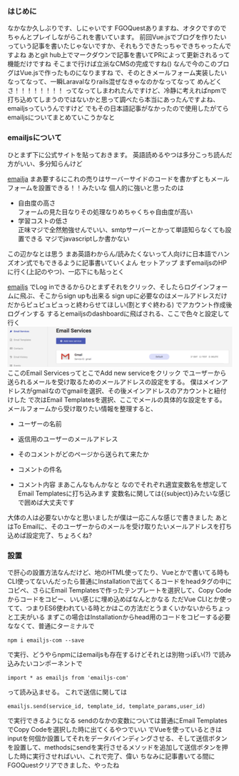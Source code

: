 ### はじめに
なかなか久しぶりです、しにゃいです
FGOQuestありますね、オタクですのでちゃんとプレイしながらこれを書いています。
前回Vue.jsでブログを作りたいっていう記事を書いたじゃないですか、それもうできたっちゃできちゃったんですよね
あとgit hub上でマークダウンで記事を書いてPRによって更新されるって機能だけですね
そこまで行けば立派なCMSの完成ですね()
なんで今のこのブログはVue.jsで作ったものになりますね
で、そのときメールフォーム実装したいなってなって、一瞬Laravalなりrails混ぜなきゃなのかなってなって
めんどくさ！！！！！！！！
ってなってしまわれたんですけど、冷静に考えればnpmで打ち込めてしまうのではないかと思って調べたら本当にあったんですよね、emailjsっていうんですけど
でもその日本語記事がなかったので使用したがてらemailjsについてまとめていこうかなと
### emailjsについて
ひとまず下に公式サイトを貼っておきます。
英語読めるやつは多分こっち読んだ方がいい、多分知らんけど
 
[emailja](https://www.emailjs.com/)
まあ要するにこれの売りはサーバーサイドのコードを書かずともメールフォームを設置できる！！みたいな
個人的に強いと思ったのは

* 自由度の高さ  
フォームの見た目なりその処理なりめちゃくちゃ自由度が高い
* 学習コストの低さ  
正味マジで全然勉強せんでいい、smtpサーバーとかって単語知らなくても設置できる
マジでjavascriptしか書かない

この辺かなとは思う
まあ英語わからん/読みたくないって人向けに日本語でハンズオン式でもできるように記事書いていくよん
セットアップ
まずemailjsのHPに行く(上記のやつ)、一応下にも貼っとく
 
[emailjs](https://www.emailjs.com/)
でLog inできるからひとまずそれをクリック、そしたらログインフォームに飛ぶ、そこからsign upも出来る
sign upに必要なのはメールアドレスだけだからピュピュピュっと終わらせてほしい(割とすぐ終わる)
でアカウント作成後ログインする
するとemailjsのdashboardに飛ばされる、ここで色々と設定して行く
<img src="/static/12-3.png" />
ここのEmail ServicesってとこでAdd new serviceをクリック
でユーザーから送られるメールを受け取るためのメールアドレスの設定をする。
僕はメインアドレスがgmailなのでgmailを選択、その後メインアドレスのアカウントと紐付けした
で次はEmail Templatesを選択、ここでメールの具体的な設定をする。
メールフォームから受け取りたい情報を整理すると、
* ユーザーの名前

* 返信用のユーザーのメールアドレス

* そのコメントがどのページから送られて来たか

* コメントの件名

* コメント内容
まあこんなもんかなと
なのでそれぞれ適宜変数名を想定してEmail Templatesに打ち込みます
変数名に関しては{{subject}}みたいな感じで囲めば大丈夫です

大体の人は必要ないかなと思いましたが僕は一応こんな感じで書きました
あとはTo Emailに、そのユーザーからのメールを受け取りたいメールアドレスを打ち込めば設定完了、ちょろくね?
### 設置
で肝心の設置方法なんだけど、地のHTML使ってたり、Vueとかで書いてる時もCLI使ってないんだったら普通にInstallationで出てくるコードをheadタグの中にコピペ、さらにEmail Templatesで作ったテンプレートを選択して、Copy Codeからコードをコピー、いい感じに埋め込めばなんとかなる
ただVue CLIとか使ってて、つまりES6使われている時とかはこの方法だとうまくいかないからちょっと工夫がいる
まずこの場合はInstallationからhead用のコードをコピーする必要ななくて、普通にターミナルで
```Console
npm i emailjs-com --save
```
で実行、どうやらnpmにはemailjsも存在するけどそれとは別物っぽい(?)
で読み込みたいコンポーネントで
```Vue
import * as emailjs from 'emailjs-com'
```
って読み込ませる。
これで送信に関しては
```Vue
emailjs.send(service_id, template_id, template_params,user_id)
```
で実行できるようになる
sendのなかの変数については普通にEmail TemplatesでCopy Codeを選択した時に出てくるやつでいい
でVueを使っているときはinputを何個か設置してそれをデータバインディングさせる、そして送信ボタンを設置して、methodsにsendを実行させるメソッドを追加して送信ボタンを押した時に実行させればいい、これで完了、偉い
ちなみに記事書いてる間にFGOQuestクリアできました、やったね